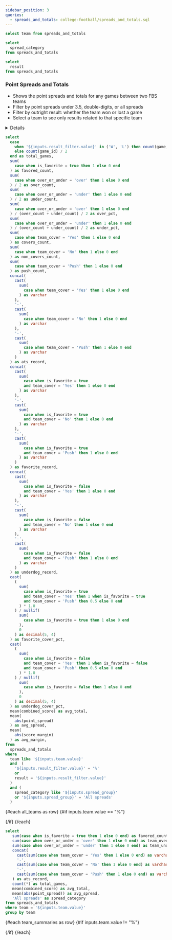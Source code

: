 ```yaml
---
sidebar_position: 3
queries:
  - spreads_and_totals: college-football/spreads_and_totals.sql
---
```


```sql teams
select team from spreads_and_totals
```

```sql spread_query
select 
  spread_category
from spreads_and_totals
```

```sql result_filter
select 
  result
from spreads_and_totals
```

### Point Spreads and Totals 

- Shows the point spreads and totals for any games between two FBS teams
- Filter by point spreads under 3.5, double-digits, or all spreads
- Filter by outright result: whether the team won or lost a game
- Select a team to see only results related to that specific team

<Details title="Notes">

This data excludes results for games against FCS teams. 

The table shows one row per team, so total games count should be half of the number of rows present in the table unless you're filtering by the outright result as a win or loss. 
</Details>

<ButtonGroup
    data={spread_query} 
    name=spread_group
    title="Filter by point spread"
    defaultValue="All spreads">
    <ButtonGroupItem valueLabel = "All spreads" value="All spreads" default/>
    <ButtonGroupItem valueLabel = "Double-digits" value="Double-digits" />
    <ButtonGroupItem valueLabel = "3.5 or less" value="3.5 or less" />
</ButtonGroup>

<div>
<Dropdown name=result_filter title="Outright result" >
    <DropdownOption valueLabel ="All" value ="%" default/>
    <DropdownOption valueLabel = "Win" value ="W" />
    <DropdownOption valueLabel = "Loss" value ="L" />
</Dropdown>
</div>


```sql all_teams
select 
  case 
    when '${inputs.result_filter.value}' in ('W', 'L') then count(game_id)
    else count(game_id) / 2 
  end as total_games,
  sum(
    case when is_favorite = true then 1 else 0 end
  ) as favored_count, 
  sum(
    case when over_or_under = 'over' then 1 else 0 end
  ) / 2 as over_count, 
  sum(
    case when over_or_under = 'under' then 1 else 0 end
  ) / 2 as under_count, 
  sum(
    case when over_or_under = 'over' then 1 else 0 end
  ) / (over_count + under_count) / 2 as over_pct, 
  sum(
    case when over_or_under = 'under' then 1 else 0 end
  ) / (over_count + under_count) / 2 as under_pct, 
  sum(
    case when team_cover = 'Yes' then 1 else 0 end
  ) as covers_count, 
  sum(
    case when team_cover = 'No' then 1 else 0 end
  ) as non_covers_count, 
  sum(
    case when team_cover = 'Push' then 1 else 0 end
  ) as push_count, 
  concat(
    cast(
      sum(
        case when team_cover = 'Yes' then 1 else 0 end
      ) as varchar
    ), 
    '-', 
    cast(
      sum(
        case when team_cover = 'No' then 1 else 0 end
      ) as varchar
    ), 
    '-', 
    cast(
      sum(
        case when team_cover = 'Push' then 1 else 0 end
      ) as varchar
    )
  ) as ats_record, 
  concat(
    cast(
      sum(
        case when is_favorite = true 
        and team_cover = 'Yes' then 1 else 0 end
      ) as varchar
    ), 
    '-', 
    cast(
      sum(
        case when is_favorite = true 
        and team_cover = 'No' then 1 else 0 end
      ) as varchar
    ), 
    '-', 
    cast(
      sum(
        case when is_favorite = true 
        and team_cover = 'Push' then 1 else 0 end
      ) as varchar
    )
  ) as favorite_record, 
  concat(
    cast(
      sum(
        case when is_favorite = false 
        and team_cover = 'Yes' then 1 else 0 end
      ) as varchar
    ), 
    '-', 
    cast(
      sum(
        case when is_favorite = false 
        and team_cover = 'No' then 1 else 0 end
      ) as varchar
    ), 
    '-', 
    cast(
      sum(
        case when is_favorite = false 
        and team_cover = 'Push' then 1 else 0 end
      ) as varchar
    )
  ) as underdog_record, 
  cast(
    (
      sum(
        case when is_favorite = true 
        and team_cover = 'Yes' then 1 when is_favorite = true 
        and team_cover = 'Push' then 0.5 else 0 end
      ) * 1.0
    ) / nullif(
      sum(
        case when is_favorite = true then 1 else 0 end
      ), 
      0
    ) as decimal(5, 4)
  ) as favorite_cover_pct, 
  cast(
    (
      sum(
        case when is_favorite = false 
        and team_cover = 'Yes' then 1 when is_favorite = false 
        and team_cover = 'Push' then 0.5 else 0 end
      ) * 1.0
    ) / nullif(
      sum(
        case when is_favorite = false then 1 else 0 end
      ), 
      0
    ) as decimal(5, 4)
  ) as underdog_cover_pct, 
  mean(combined_score) as avg_total, 
  mean(
    abs(point_spread)
  ) as avg_spread, 
  mean(
    abs(score_margin)
  ) as avg_margin, 
from 
  spreads_and_totals 
where
  team like '${inputs.team.value}'
  and  (
    '${inputs.result_filter.value}' = '%'
    or 
    result = '${inputs.result_filter.value}' 
  )
  and (
    spread_category like '${inputs.spread_group}'
    or '${inputs.spread_group}' = 'All spreads'
  )
```

{#each all_teams as row}
{#if inputs.team.value == "%"}

<BigValue
  data={row}
  value=favorite_cover_pct
  title="Favorites ATS"
  fmt='pct1'
/>

<BigValue
  data={row}
  value=underdog_cover_pct
  title="Underdogs ATS"
  fmt='pct1'
/>

<BigValue
  data={row}
  value=over_pct
  title="Overs"
  fmt='pct1'
/>

<BigValue
  data={row}
  value=under_pct
  title="Unders"
  fmt='pct1'
/>

<BigValue
  data={row}
  value=total_games
  title="Total games"
  fmt='#'
/>

<BigValue
  data={row}
  value=avg_spread
  title="Avg spread"
  fmt='num1'
/>

<BigValue
  data={row}
  value=avg_margin
  title="Avg margin"
  fmt='num1'
/>

<BigValue
  data={row}
  value=avg_total
  title="Avg total"
  fmt='num1'
/>
{/if}
{/each}


```sql team_summaries
select 
   sum(case when is_favorite = true then 1 else 0 end) as favored_count,
   sum(case when over_or_under = 'over' then 1 else 0 end) as team_over_count,
   sum(case when over_or_under = 'under' then 1 else 0 end) as team_under_count,
   concat(
     cast(sum(case when team_cover = 'Yes' then 1 else 0 end) as varchar),
     '-',
     cast(sum(case when team_cover = 'No' then 1 else 0 end) as varchar),
     '-',
     cast(sum(case when team_cover = 'Push' then 1 else 0 end) as varchar)
   ) as ats_record,
   count(*) as total_games,
   mean(combined_score) as avg_total,
   mean(abs(point_spread)) as avg_spread,
   'All spreads' as spread_category
from spreads_and_totals
where team = '${inputs.team.value}'
group by team
```

{#each team_summaries as row}
{#if inputs.team.value != "%"}

<BigValue
  data={row}
  value=ats_record
  title="ATS"
  fmt='#'
/>

<BigValue
  data={row}
  value=favored_count
  title="Favored"
  fmt='#'
/>

<BigValue
  data={row}
  value=team_over_count
  title="Overs"
  fmt='#'
/>

<BigValue
  data={row}
  value=team_under_count
  title="Unders"
  fmt='0'
/>

{/if}
{/each}

<Dropdown data={teams} name=team value=team title="Select a team">
<DropdownOption value=% valueLabel="All Teams"/>
</Dropdown>


<DataTable data={spreads_and_totals} search=true rows=all rowNumbers=true>
  <Column id=week title="Week"/>
  <Column id=team title="Team"/>
  <Column id=opp title="Opponent"/>
  <Column id=location title="Location"/>
  <Column id=score_sentence title="Result"/>
  <Column id=formatted_point_spread fmt=# downIsGood=true title="Spread"/>
  <Column id=formatted_team_cover title="Cover"/>
  <Column id=total title="Total"/>
  <Column id=formatted_over_or_under wrapTitle=true title="Over or Under"/>
</DataTable>
